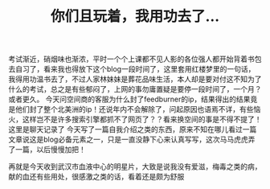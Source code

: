 ﻿---
layout: post
title: 你们且玩着，我用功去了…
---
考试渐近，硝烟味也渐浓，平时一个个上课都不见人影的各位强人都开始背着书包去自习了，看来我也得放下这个blog一段时间了，这里套用红楼梦里的一句话，我得用功温书去了，不过人家林妹妹是葬花品味生活，本人却是要对付这不知为了什么的考试，总之是有些郁闷了，上网的事勿庸置疑是要停一段时间了，一个月？或者更久。
今天问空间商的客服为什么封了feedburner的ip，结果得出的结果竟是他们封了整个北美洲的ip！还说年内不会解除了，问起原因也语焉不详，有些恼火，这样岂不是许多搜索引擎都抓不了网页了？？看来换空间的事是不得不提了！这里是聊天记录了
今天写了一篇自我介绍之类的东西，原来不知在哪儿看过一篇文章说这是blog必备元素之一，只是一直没静下心来认真写写，这次马马虎虎弄了一篇，以后慢慢加把！

再就是今天收到武汉市血液中心的明星片，大致是说我没有爱滋，梅毒之类的病，献的血还有些用处，很感激之类的话，看着还是颇为舒服